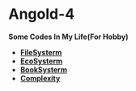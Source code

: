 # Angold-4
**Some Codes In My Life(For Hobby)**

* **[FileSysterm](Pro/FileSysterm)**
* **[EcoSysterm](Pro/EcoSysterm)**
* **[BookSysterm](Pro/BookSysterm)**
* **[Complexity](Pro/Complexity)**
